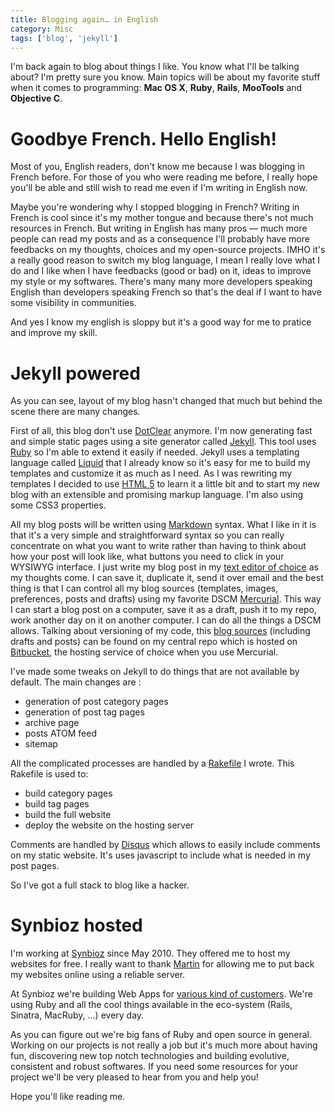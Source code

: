 ```yaml
---
title: Blogging again… in English
category: Misc
tags: ['blog', 'jekyll']
---
```


I'm back again to blog about things I like. You know what I'll be talking about? I'm pretty sure you know. Main topics will be about my favorite stuff when it comes to programming: **Mac OS X**, **Ruby**, **Rails**, **MooTools** and **Objective C**.

Goodbye French. Hello English!
==============================

Most of you, English readers, don't know me because I was blogging in French before. For those of you who were reading me before, I really hope you'll be able and still wish to read me even if I'm writing in English now.

Maybe you're wondering why I stopped blogging in French? Writing in French is cool since it's my mother tongue and because there's not much resources in French. But writing in English has many pros — much more people can read my posts and as a consequence I'll probably have more feedbacks on my thoughts, choices and my open-source projects. IMHO it's a really good reason to switch my blog language, I mean I really love what I do and I like when I have feedbacks (good or bad) on it, ideas to improve my style or my softwares. There's many many more developers speaking English than developers speaking French so that's the deal if I want to have some visibility in communities.

And yes I know my english is sloppy but it's a good way for me to pratice and improve my skill.

Jekyll powered
==============

As you can see, layout of my blog hasn't changed that much but behind the scene there are many changes.

First of all, this blog don't use [DotClear](http://dotclear.org/) anymore. I'm now generating fast and simple static pages using a site generator called [Jekyll](https://github.com/mojombo/jekyll). This tool uses [Ruby](http://www.ruby-lang.org) so I'm able to extend it easily if needed. Jekyll uses a templating language called [Liquid](http://www.liquidmarkup.org/) that I already know so it's easy for me to build my templates and customize it as much as I need. As I was rewriting my templates I decided to use [HTML 5](http://en.wikipedia.org/wiki/HTML5) to learn it a little bit and to start my new blog with an extensible and promising markup language. I'm also using some CSS3 properties.

All my blog posts will be written using [Markdown](http://en.wikipedia.org/wiki/Markdown) syntax. What I like in it is that it's a very simple and straightforward syntax so you can really concentrate on what you want to write rather than having to think about how your post will look like, what buttons you need to click in your WYSIWYG interface. I just write my blog post in my [text editor of choice](http://macromates.com/) as my thoughts come. I can save it, duplicate it, send it over email and the best thing is that I can control all my blog sources (templates, images, preferences, posts and drafts) using my favorite DSCM [Mercurial](http://mercurial.selenic.com/). This way I can start a blog post on a computer, save it as a draft, push it to my repo, work another day on it on another computer. I can do all the things a DSCM allows. Talking about versioning of my code, this [blog sources](https://bitbucket.org/Bounga/blog/src) (including drafts and posts) can be found on my central repo which is hosted on [Bitbucket](https://bitbucket.org/), the hosting service of choice when you use Mercurial.

I've made some tweaks on Jekyll to do things that are not available by default. The main changes are :

- generation of post category pages
- generation of post tag pages
- archive page
- posts ATOM feed
- sitemap

All the complicated processes are handled by a [Rakefile](http://rake.rubyforge.org/) I wrote. This Rakefile is used to:

- build category pages
- build tag pages
- build the full website
- deploy the website on the hosting server

Comments are handled by [Disqus](http://disqus.com/) which allows to easily include comments on my static website. It's uses javascript to include what is needed in my post pages.

So I've got a full stack to blog like a hacker.

Synbioz hosted
==============

I'm working at [Synbioz](http://www.synbioz.com) since May 2010. They offered me to host my websites for free. I really want to thank [Martin](http://twitter.com/#!/_fuse) for allowing me to put back my websites online using a reliable server.

At Synbioz we're building Web Apps for [various kind of customers](http://www.synbioz.com/realisations). We're using Ruby and all the cool things available in the eco-system (Rails, Sinatra, MacRuby, …) every day.

As you can figure out we're big fans of Ruby and open source in general. Working on our projects is not really a job but it's much more about having fun, discovering new top notch technologies and building evolutive, consistent and robust softwares. If you need some resources for your project we'll be very pleased to hear from you and help you!

Hope you'll like reading me.
